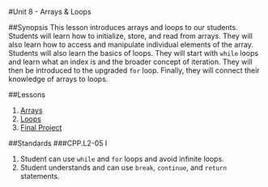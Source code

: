 #Unit 8 - Arrays & Loops

##Synopsis
This lesson introduces arrays and loops to our students. Students will learn how to initialize, store, and read from arrays. They will also learn how to access and manipulate individual elements of the array. Students will also learn the basics of loops. They will start with ``while`` loops and learn what an index is and the broader concept of iteration. They will then be introduced to the upgraded ``for`` loop. Finally, they will connect their knowledge of arrays to loops.

##Lessons

1. [Arrays](lessons/1-array)
2. [Loops](lessons/2-loop)
3. [Final Project](lessons/3-finalproject)

##Standards
###CPP.L2-05 I
1. Student	can	use	``while``	and	``for``	loops	and	avoid	infinite	loops.
2. Student	understands	and	can	use	``break``,	``continue``,	and	``return``	statements.
